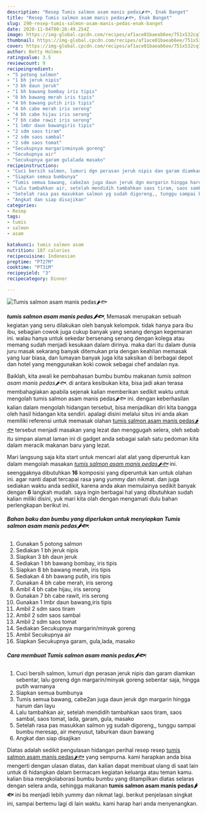 ```yaml
---
description: "Resep Tumis salmon asam manis pedas🌶️🐟, Enak Banget"
title: "Resep Tumis salmon asam manis pedas🌶️🐟, Enak Banget"
slug: 290-resep-tumis-salmon-asam-manis-pedas-enak-banget
date: 2020-11-04T00:26:49.254Z
image: https://img-global.cpcdn.com/recipes/af1ace01baeab6ee/751x532cq70/tumis-salmon-asam-manis-pedas🌶️🐟-foto-resep-utama.jpg
thumbnail: https://img-global.cpcdn.com/recipes/af1ace01baeab6ee/751x532cq70/tumis-salmon-asam-manis-pedas🌶️🐟-foto-resep-utama.jpg
cover: https://img-global.cpcdn.com/recipes/af1ace01baeab6ee/751x532cq70/tumis-salmon-asam-manis-pedas🌶️🐟-foto-resep-utama.jpg
author: Betty Holmes
ratingvalue: 3.5
reviewcount: 9
recipeingredient:
- "5 potong salmon"
- "1 bh jeruk nipis"
- "3 bh daun jeruk"
- "1 bh bawang bombay iris tipis"
- "8 bh bawang merah iris tipis"
- "4 bh bawang putih iris tipis"
- "4 bh cabe merah iris serong"
- "4 bh cabe hijau iris serong"
- "7 bh cabe rawit iris serong"
- "1 lmbr daun bawangiris tipis"
- "2 sdm saos tiram"
- "2 sdm saos sambal"
- "2 sdm saos tomat"
- "Secukupnya margarinminyak goreng"
- "Secukupnya air"
- "Secukupnya garam gulalada masako"
recipeinstructions:
- "Cuci bersih salmon, lumuri dgn perasan jeruk nipis dan garam diamkan sebentar, lalu goreng dgn margarin/minyak goreng sebentar saja, hingga putih warnanya"
- "Siapkan semua bumbunya"
- "Tumis semua bawang, cabe2an juga daun jeruk dgn margarin hingga harum dan layu"
- "Lalu tambahkan air, setelah mendidih tambahkan saos tiram, saos sambal, saos tomat, lada, garam, gula, masako"
- "Setelah rasa pas masukkan salmon yg sudah digoreng,, tunggu sampai bumbu meresap, air menyusut, taburkan daun bawang"
- "Angkat dan siap disajikan"
categories:
- Resep
tags:
- tumis
- salmon
- asam

katakunci: tumis salmon asam 
nutrition: 187 calories
recipecuisine: Indonesian
preptime: "PT27M"
cooktime: "PT31M"
recipeyield: "3"
recipecategory: Dinner

---
```



![Tumis salmon asam manis pedas🌶️🐟](https://img-global.cpcdn.com/recipes/af1ace01baeab6ee/751x532cq70/tumis-salmon-asam-manis-pedas🌶️🐟-foto-resep-utama.jpg)

<b><i>tumis salmon asam manis pedas🌶️🐟</i></b>, Memasak merupakan sebuah kegiatan yang seru dilakukan oleh banyak kelompok. tidak hanya para ibu ibu, sebagian cowok juga cukup banyak yang senang dengan kegemaran ini. walau hanya untuk sekedar bersenang senang dengan kolega atau memang sudah menjadi kesukaan dalam dirinya. maka dari itu dalam dunia juru masak sekarang banyak ditemukan pria dengan keahlian memasak yang luar biasa, dan lumayan banyak juga kita saksikan di berbagai depot dan hotel yang menggunakan koki cowok sebagai chef andalan nya.

Baiklah, kita awali ke pembahasan bumbu bumbu makanan <i>tumis salmon asam manis pedas🌶️🐟</i>. di antara kesibukan kita, bisa jadi akan terasa membahagiakan apabila sejenak kalian memberikan sedikit waktu untuk mengolah tumis salmon asam manis pedas🌶️🐟 ini. dengan keberhasilan kalian dalam mengolah hidangan tersebut, bisa menjadikan diri kita bangga oleh hasil hidangan kita sendiri. apalagi disini melalui situs ini anda akan memiliki referensi untuk memasak olahan <u>tumis salmon asam manis pedas🌶️🐟</u> tersebut menjadi masakan yang lezat dan menggugah selera, oleh sebab itu simpan alamat laman ini di gadget anda sebagai salah satu pedoman kita dalam meracik makanan baru yang lezat.




Mari langsung saja kita start untuk mencari alat alat yang diperuntuk kan dalam mengolah masakan <u><i>tumis salmon asam manis pedas🌶️🐟</i></u> ini. seenggaknya dibutuhkan <b>16</b> komposisi yang diperuntuk kan untuk olahan ini. agar nanti dapat tercapai rasa yang yummy dan nikmat. dan juga sediakan waktu anda sedikit, karena anda akan memulainya sedikit banyak dengan <b>6</b> langkah mudah. saya ingin berbagai hal yang dibutuhkan sudah kalian miliki disini, yuk mari kita olah dengan mengamati dulu bahan perlengkapan berikut ini.

<!--inarticleads1-->

##### Bahan baku dan bumbu yang diperlukan untuk menyiapkan Tumis salmon asam manis pedas🌶️🐟:

1. Gunakan 5 potong salmon
1. Sediakan 1 bh jeruk nipis
1. Siapkan 3 bh daun jeruk
1. Sediakan 1 bh bawang bombay, iris tipis
1. Siapkan 8 bh bawang merah, iris tipis
1. Sediakan 4 bh bawang putih, iris tipis
1. Gunakan 4 bh cabe merah, iris serong
1. Ambil 4 bh cabe hijau, iris serong
1. Gunakan 7 bh cabe rawit, iris serong
1. Gunakan 1 lmbr daun bawang,iris tipis
1. Ambil 2 sdm saos tiram
1. Ambil 2 sdm saos sambal
1. Ambil 2 sdm saos tomat
1. Sediakan Secukupnya margarin/minyak goreng
1. Ambil Secukupnya air
1. Siapkan Secukupnya garam, gula,lada, masako




<!--inarticleads2-->

##### Cara membuat Tumis salmon asam manis pedas🌶️🐟:

1. Cuci bersih salmon, lumuri dgn perasan jeruk nipis dan garam diamkan sebentar, lalu goreng dgn margarin/minyak goreng sebentar saja, hingga putih warnanya
1. Siapkan semua bumbunya
1. Tumis semua bawang, cabe2an juga daun jeruk dgn margarin hingga harum dan layu
1. Lalu tambahkan air, setelah mendidih tambahkan saos tiram, saos sambal, saos tomat, lada, garam, gula, masako
1. Setelah rasa pas masukkan salmon yg sudah digoreng,, tunggu sampai bumbu meresap, air menyusut, taburkan daun bawang
1. Angkat dan siap disajikan




Diatas adalah sedikit pengulasan hidangan perihal resep resep <u>tumis salmon asam manis pedas🌶️🐟</u> yang sempurna. kami harapkan anda bisa mengerti dengan ulasan diatas, dan kalian dapat membuat ulang di saat lain untuk di hidangkan dalam bermacam kegiatan keluarga atau teman kamu. kalian bisa mengkolaborasi bumbu bumbu yang ditampilkan diatas selaras dengan selera anda, sehingga makanan <b>tumis salmon asam manis pedas🌶️🐟</b> ini bs menjadi lebih yummy dan nikmat lagi. berikut penjelasan singkat ini, sampai bertemu lagi di lain waktu. kami harap hari anda menyenangkan.
